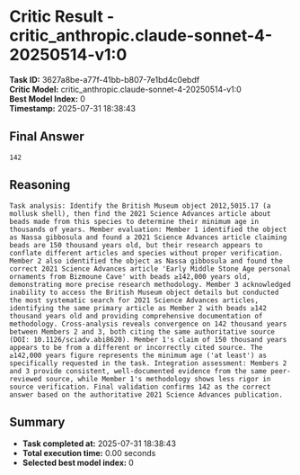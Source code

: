 # Critic Result - critic_anthropic.claude-sonnet-4-20250514-v1:0

**Task ID:** 3627a8be-a77f-41bb-b807-7e1bd4c0ebdf  
**Critic Model:** critic_anthropic.claude-sonnet-4-20250514-v1:0  
**Best Model Index:** 0  
**Timestamp:** 2025-07-31 18:38:43

## Final Answer
```
142
```

## Reasoning
```
Task analysis: Identify the British Museum object 2012,5015.17 (a mollusk shell), then find the 2021 Science Advances article about beads made from this species to determine their minimum age in thousands of years. Member evaluation: Member 1 identified the object as Nassa gibbosula and found a 2021 Science Advances article claiming beads are 150 thousand years old, but their research appears to conflate different articles and species without proper verification. Member 2 also identified the object as Nassa gibbosula and found the correct 2021 Science Advances article 'Early Middle Stone Age personal ornaments from Bizmoune Cave' with beads ≥142,000 years old, demonstrating more precise research methodology. Member 3 acknowledged inability to access the British Museum object details but conducted the most systematic search for 2021 Science Advances articles, identifying the same primary article as Member 2 with beads ≥142 thousand years old and providing comprehensive documentation of methodology. Cross-analysis reveals convergence on 142 thousand years between Members 2 and 3, both citing the same authoritative source (DOI: 10.1126/sciadv.abi8620). Member 1's claim of 150 thousand years appears to be from a different or incorrectly cited source. The ≥142,000 years figure represents the minimum age ('at least') as specifically requested in the task. Integration assessment: Members 2 and 3 provide consistent, well-documented evidence from the same peer-reviewed source, while Member 1's methodology shows less rigor in source verification. Final validation confirms 142 as the correct answer based on the authoritative 2021 Science Advances publication.
```

## Summary
- **Task completed at:** 2025-07-31 18:38:43
- **Total execution time:** 0.00 seconds
- **Selected best model index:** 0
